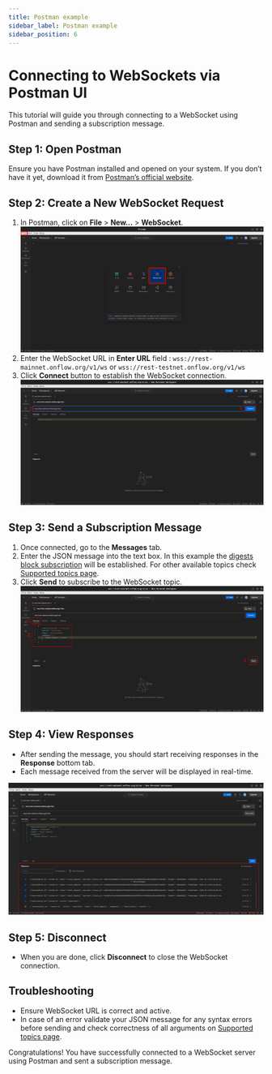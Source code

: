 ```yaml
---
title: Postman example
sidebar_label: Postman example
sidebar_position: 6
---
```


# Connecting to WebSockets via Postman UI

This tutorial will guide you through connecting to a WebSocket using Postman and sending a subscription message.

## Step 1: Open Postman

Ensure you have Postman installed and opened on your system. If you don’t have it yet, download it from [Postman’s official website](https://www.postman.com/downloads/).

## Step 2: Create a New WebSocket Request

1. In Postman, click on **File** > **New...** > **WebSocket**.
![pe_1](<assets/pe_1.png>)
2. Enter the WebSocket URL in **Enter URL** field : `wss://rest-mainnet.onflow.org/v1/ws` or `wss://rest-testnet.onflow.org/v1/ws`
3. Click **Connect** button to establish the WebSocket connection.
![pe_2](<assets/pe_2.png>)

## Step 3: Send a Subscription Message

1. Once connected, go to the **Messages** tab.
2. Enter the JSON message into the text box. In this example the [digests block subscription](./supported-topics/block_digests_topic.md) will be established. For other available topics check [Supported topics page](./supported-topics/index.md).
3. Click **Send** to subscribe to the WebSocket topic.
![pe_3](<assets/pe_3.png>)

## Step 4: View Responses

- After sending the message, you should start receiving responses in the **Response** bottom tab.
- Each message received from the server will be displayed in real-time.

![pe_4](<assets/pe_4.png>)

## Step 5: Disconnect

- When you are done, click **Disconnect** to close the WebSocket connection.

## Troubleshooting

- Ensure WebSocket URL is correct and active.
- In case of an error validate your JSON message for any syntax errors before sending and check correctness of all arguments on [Supported topics page](./supported-topics/index.md). 

Congratulations! You have successfully connected to a WebSocket server using Postman and sent a subscription message.







